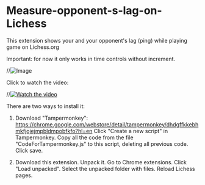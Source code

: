 # Measure-opponent-s-lag-on-Lichess
This extension shows your and your opponent's lag (ping) while playing game on Lichess.org

Important: for now it only works in time controls without increment.

//![Image](https://snag.gy/TkcuVI.jpg?raw=true "Screenshot")

Click to watch the video:

//[![Watch the video](https://i.imgur.com/JOa8qU8.png)](https://youtu.be/U-rSg07QR5g)

There are two ways to install it:

1. Download "Tampermonkey": https://chrome.google.com/webstore/detail/tampermonkey/dhdgffkkebhmkfjojejmpbldmpobfkfo?hl=en
Click "Create a new script" in Tampermonkey. Copy all the code from the file "CodeForTampermonkey.js" to this script, deleting all previous code. Click save.

2. Download this extension. Unpack it. Go to Chrome extensions. Click "Load unpacked". Select the unpacked folder with files. Reload Lichess pages. 
